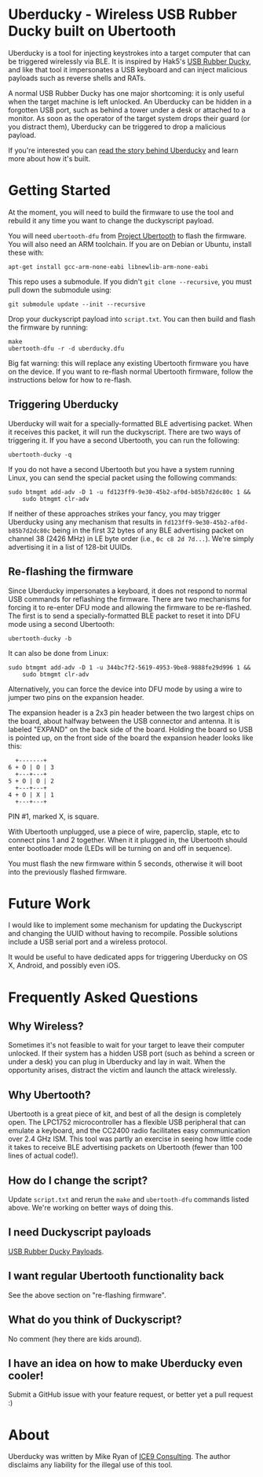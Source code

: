 # Uberducky - Wireless USB Rubber Ducky built on Ubertooth

Uberducky is a tool for injecting keystrokes into a target computer that can be
triggered wirelessly via BLE. It is inspired by Hak5's [USB Rubber
Ducky](https://shop.hak5.org/products/usb-rubber-ducky-deluxe), and like that
tool it impersonates a USB keyboard and can inject malicious payloads such as
reverse shells and RATs.

A normal USB Rubber Ducky has one major shortcoming: it is only useful when the
target machine is left unlocked. An Uberducky can be hidden in a forgotten USB
port, such as behind a tower under a desk or attached to a monitor. As soon as
the operator of the target system drops their guard (or you distract them),
Uberducky can be triggered to drop a malicious payload.

If you're interested you can [read the story behind
Uberducky](https://blog.ice9.us/2018/12/uberducky-ble-wireless-usb-rubber-ducky.html)
and learn more about how it's built.

# Getting Started

At the moment, you will need to build the firmware to use the tool and rebuild
it any time you want to change the duckyscript payload.

You will need `ubertooth-dfu` from [Project
Ubertooth](https://github.com/greatscottgadgets/ubertooth) to flash the
firmware. You will also need an ARM toolchain. If you are on Debian or Ubuntu,
install these with:

    apt-get install gcc-arm-none-eabi libnewlib-arm-none-eabi

This repo uses a submodule. If you didn't `git clone --recursive`, you must
pull down the submodule using:

    git submodule update --init --recursive

Drop your duckyscript payload into ```script.txt```. You can then build and
flash the firmware by running:

    make
    ubertooth-dfu -r -d uberducky.dfu

Big fat warning: this will replace any existing Ubertooth firmware you have on
the device. If you want to re-flash normal Ubertooth firmware, follow the
instructions below for how to re-flash.

## Triggering Uberducky

Uberducky will wait for a specially-formatted BLE advertising packet. When it
receives this packet, it will run the duckyscript. There are two ways of
triggering it. If you have a second Ubertooth, you can run the following:

    ubertooth-ducky -q

If you do not have a second Ubertooth but you have a system running Linux, you
can send the special packet using the following commands:

    sudo btmgmt add-adv -D 1 -u fd123ff9-9e30-45b2-af0d-b85b7d2dc80c 1 &&
        sudo btmgmt clr-adv

If neither of these approaches strikes your fancy, you may trigger Uberducky
using any mechanism that results in `fd123ff9-9e30-45b2-af0d-b85b7d2dc80c` being
in the first 32 bytes of any BLE advertising packet on channel 38 (2426 MHz) in
LE byte order (i.e., `0c c8 2d 7d...`). We're simply advertising it in a list of
128-bit UUIDs.

## Re-flashing the firmware

Since Uberducky impersonates a keyboard, it does not respond to normal USB
commands for reflashing the firmware. There are two mechanisms for forcing it to
re-enter DFU mode and allowing the firmware to be re-flashed. The first is to
send a specially-formatted BLE packet to reset it into DFU mode using a second
Ubertooth:

    ubertooth-ducky -b

It can also be done from Linux:

    sudo btmgmt add-adv -D 1 -u 344bc7f2-5619-4953-9be8-9888fe29d996 1 &&
        sudo btmgmt clr-adv

Alternatively, you can force the device into DFU mode by using a wire to jumper
two pins on the expansion header. 

The expansion header is a 2x3 pin header between the two largest chips
on the board, about halfway between the USB connector and antenna. It is
labeled "EXPAND" on the back side of the board. Holding the board so USB
is pointed up, on the front side of the board the expansion header looks
like this:

      +-------+
    6 + O | O | 3
      +---+---+
    5 + O | O | 2
      +---+---+
    4 + O | X | 1
      +---+---+

PIN #1, marked X, is square.

With Ubertooth unplugged, use a piece of wire, paperclip, staple, etc to
connect pins 1 and 2 together. When it it plugged in, the Ubertooth
should enter bootloader mode (LEDs will be turning on and off in
sequence).

You must flash the new firmware within 5 seconds, otherwise it will boot into
the previously flashed firmware.

# Future Work

I would like to implement some mechanism for updating the Duckyscript and
changing the UUID without having to recompile. Possible solutions include a USB
serial port and a wireless protocol.

It would be useful to have dedicated apps for triggering Uberducky on OS X,
Android, and possibly even iOS.

# Frequently Asked Questions

## Why Wireless?

Sometimes it's not feasible to wait for your target to leave their computer
unlocked. If their system has a hidden USB port (such as behind a screen or
under a desk) you can plug in Uberducky and lay in wait. When the opportunity
arises, distract the victim and launch the attack wirelessly.

## Why Ubertooth?

Ubertooth is a great piece of kit, and best of all the design is completely
open. The LPC1752 microcontroller has a flexible USB peripheral that can
emulate a keyboard, and the CC2400 radio facilitates easy communication over 2.4
GHz ISM. This tool was partly an exercise in seeing how little code it takes to
receive BLE advertising packets on Ubertooth (fewer than 100 lines of actual
code!).

## How do I change the script?

Update `script.txt` and rerun the `make` and `ubertooth-dfu` commands listed
above. We're working on better ways of doing this.

## I need Duckyscript payloads

[USB Rubber Ducky Payloads](https://github.com/hak5darren/USB-Rubber-Ducky/wiki/Payloads).

## I want regular Ubertooth functionality back

See the above section on "re-flashing firmware".

## What do you think of Duckyscript?

No comment (hey there are kids around).

## I have an idea on how to make Uberducky even cooler!

Submit a GitHub issue with your feature request, or better yet a pull request :)

# About

Uberducky was written by Mike Ryan of [ICE9 Consulting](https://ice9.us). The
author disclaims any liability for the illegal use of this tool.
